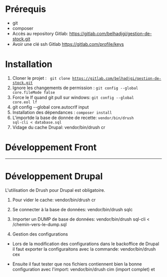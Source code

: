 # Prérequis

* git
* composer
* Accès au repository Gitlab: https://gitlab.com/belhadjgi/gestion-de-stock.git
* Avoir une clé ssh Gitlab https://gitlab.com/profile/keys


#
# Installation

1. Cloner le projet : <code> git clone  https://gitlab.com/belhadjgi/gestion-de-stock.git </code> 
2. Ignore les changements de permission : <code>git config --global core.fileMode false</code>
3. Force le lf quand  git pull sur windows: <code>git config --global core.eol lf</code>
4. git config --global core.autocrlf input
5. Installation des dépendances : <code>composer install</code>
6. L'importde la base de donnée de recette: <code>vendor/bin/drush sql-cli < database.sql</code><br/>
7. Vidage du cache Drupal: vendor/bin/drush cr 

# Développement Front

*****
    
# Développement Drupal

L'utilisation de Drush pour Drupal est obligatoire.

1. Pour vider le cache: vendor/bin/drush cr 
2. Se connecter à la base de données: vendor/bin/drush sqlc
3. Importer un DUMP de base de données: vendor/bin/drush sql-cli < /chemin-vers-le-dump.sql

4. Gestion des configurations

- Lors de la modification des configurations dans le backoffice de Drupal il faut exporter la configuraitons avec la commande:
    vendor/bin/drush cex

- Ensuite il faut tester que nos fichiers contiennent bien la bonne configuration avec l'import:
    vendor/bin/drush cim (import complet) et 

